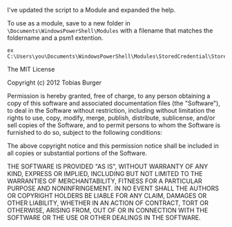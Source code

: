 I've updated the script to a Module and expanded the help.

To use as a module, save to a new folder in `\Documents\WindowsPowerShell\Modules` with a filename that matches the foldername and a psm1 extention.

    ex C:\Users\you\Documents\WindowsPowerShell\Modules\StoredCredential\StoredCredential.psm1

The MIT License

Copyright (c) 2012 Tobias Burger

Permission is hereby granted, free of charge, to any person obtaining a copy of this software and associated documentation files (the "Software"), to deal in the Software without restriction, including without limitation the rights to use, copy, modify, merge, publish, distribute, sublicense, and/or sell copies of the Software, and to permit persons to whom the Software is furnished to do so, subject to the following conditions:

The above copyright notice and this permission notice shall be included in all copies or substantial portions of the Software.

THE SOFTWARE IS PROVIDED "AS IS", WITHOUT WARRANTY OF ANY KIND, EXPRESS OR IMPLIED, INCLUDING BUT NOT LIMITED TO THE WARRANTIES OF MERCHANTABILITY, FITNESS FOR A PARTICULAR PURPOSE AND NONINFRINGEMENT. IN NO EVENT SHALL THE AUTHORS OR COPYRIGHT HOLDERS BE LIABLE FOR ANY CLAIM, DAMAGES OR OTHER LIABILITY, WHETHER IN AN ACTION OF CONTRACT, TORT OR OTHERWISE, ARISING FROM, OUT OF OR IN CONNECTION WITH THE SOFTWARE OR THE USE OR OTHER DEALINGS IN THE SOFTWARE.